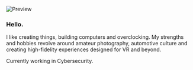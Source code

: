 ![Preview](https://daginatsuko.com/cdn/_external/github/banner.png/)
### Hello.

I like creating things, building computers and overclocking. My strengths and hobbies revolve around amateur photography, automotive culture and creating high-fidelity experiences designed for VR and beyond.

Currently working in Cybersecurity.


<!--
**DAGINATSUKO/daginatsuko** is a ✨ _special_ ✨ repository because its `README.md` (this file) appears on your GitHub profile.

Here are some ideas to get you started:

- 🔭 I’m currently working on ...
- 🌱 I’m currently learning ...
- 👯 I’m looking to collaborate on ...
- 🤔 I’m looking for help with ...
- 💬 Ask me about ...
- 📫 How to reach me: ...
- 😄 Pronouns: ...
- ⚡ Fun fact: ...
-->
